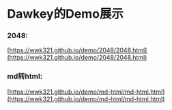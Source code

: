 # Dawkey的Demo展示

### 2048:
[https://wwk321.github.io/demo/2048/2048.html](https://wwk321.github.io/demo/2048/2048.html)

### md转html:
[https://wwk321.github.io/demo/md-html/md-html.html](https://wwk321.github.io/demo/md-html/md-html.html)